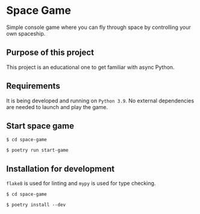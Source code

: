 # Space Game
Simple console game where you can fly through space by controlling your own spaceship.

## Purpose of this project
This project is an educational one to get familiar with async Python.

## Requirements
It is being developed and running on `Python 3.9`.
No external dependencies are needed to launch and play the game.

## Start space game

    $ cd space-game

    $ poetry run start-game

## Installation for development
`flake8` is used for linting and `mypy` is used for type checking.

    $ cd space-game

    $ poetry install --dev

